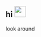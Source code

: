 <h2>hi <img src="https://raw.githubusercontent.com/MartinHeinz/MartinHeinz/master/wave.gif" width="30px"></h2>

<p>look around</p>

<!---
- 👀 I’m interested in ...
- 🌱 I’m currently learning ...
- 💞️ I’m looking to collaborate on ...
- 📫 How to reach me ...

voctory/voctory is a ✨ special ✨ repository because its `README.md` (this file) appears on your GitHub profile.
You can click the Preview link to take a look at your changes.
--->
